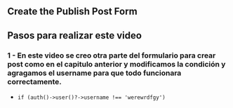 ## Create the Publish Post Form 

## Pasos para realizar este video

### 1 - En este video se creo otra parte del formulario para crear post como en el capitulo anterior y modificamos la condición y agragamos el username para que todo funcionara correctamente.

 -  `if (auth()->user()?->username !== 'werewrdfgy') `

 